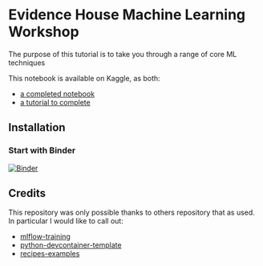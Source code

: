 # Evidence House Machine Learning Workshop

The purpose of this tutorial is to take you through a range of core ML techniques

This notebook is available on Kaggle, as both:
- [a completed notebook](https://www.kaggle.com/code/crimsoneer/eh-python-ml-tutorial-complete)
- [a tutorial to complete](https://www.kaggle.com/crimsoneer/eh-python-ml-tutorial)

## Installation

### Start with Binder

[![Binder](https://mybinder.org/badge_logo.svg)](https://mybinder.org/v2/gh/AndreasThinks/python-ml-tutorial/HEAD?labpath=notebooks%2F1-tutorial.ipynb)

## Credits

This repository was only possible thanks to others repository that as used. In particular I would like to call out:
* [mlflow-training](https://github.com/theopinard/mlflow-training)
* [python-devcontainer-template](https://github.com/godatadriven/python-devcontainer-template)
* [recipes-examples](https://github.com/mlflow/recipes-examples)
